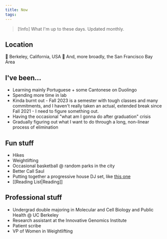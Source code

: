 ```yaml
---
title: Now
tags:
---
```

>[!info] What I'm up to these days. Updated monthly.
## Location
📍 Berkeley, California, USA
🌁 And, more broadly, the San Francisco Bay Area
## I've been...
- Learning mainly Portuguese + some Cantonese on Duolingo
- Spending more time in lab
- Kinda burnt out - Fall 2023 is a semester with tough classes and many commitments, and I haven't really taken an actual, extended break since Fall 2021 - I need to figure something out.
- Having the occasional "what am I gonna do after graduation" crisis
- Gradually figuring out what I want to do through a long, non-linear process of elimination
## Fun stuff
- Hikes
- Weightlifting
- Occasional basketball @ random parks in the city
- Better Call Saul
- Putting together a progressive house DJ set, like [this one](https://www.youtube.com/watch?v=VhPa0XYA5DA&t=1888s)
- [[Reading List|Reading]]
## Professional stuff
- Undergrad double majoring in Molecular and Cell Biology and Public Health @ UC Berkeley
- Research assistant at the Innovative Genomics Institute
- Patient scribe
- VP of Women in Weightlifting 